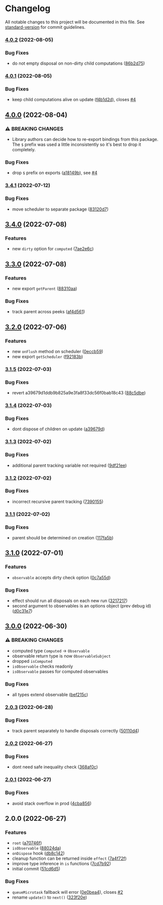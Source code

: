 # Changelog

All notable changes to this project will be documented in this file. See [standard-version](https://github.com/conventional-changelog/standard-version) for commit guidelines.

### [4.0.2](https://github.com/maverick-js/observables/compare/v4.0.1...v4.0.2) (2022-08-05)


### Bug Fixes

* do not empty disposal on non-dirty child computations ([86b2d75](https://github.com/maverick-js/observables/commit/86b2d75075b7c494636bf1127d3776bdc2989682))

### [4.0.1](https://github.com/maverick-js/observables/compare/v4.0.0...v4.0.1) (2022-08-05)


### Bug Fixes

* keep child computations alive on update ([f4b1d2d](https://github.com/maverick-js/observables/commit/f4b1d2d6651da0692fdb77c8ac30c6a803710b9e)), closes [#4](https://github.com/maverick-js/observables/issues/4)

## [4.0.0](https://github.com/maverick-js/observables/compare/v3.4.1...v4.0.0) (2022-08-04)

### ⚠ BREAKING CHANGES

- Library authors can decide how to re-export bindings
  from this package. The `$` prefix was used a little inconsistently so
  it's best to drop it completely.

### Bug Fixes

- drop `$` prefix on exports ([a18149b](https://github.com/maverick-js/observables/commit/a18149b929d7471f5d00597674aa1f0e5728c11a)), see [#4](https://github.com/maverick-js/observables/issues/4#issuecomment-1171106602)

### [3.4.1](https://github.com/maverick-js/observables/compare/v3.4.0...v3.4.1) (2022-07-12)

### Bug Fixes

- move scheduler to separate package ([83120d7](https://github.com/maverick-js/observables/commit/83120d7662daaf5e7ac2fe0ac0cceda26f80f1c5))

## [3.4.0](https://github.com/maverick-js/observables/compare/v3.3.0...v3.4.0) (2022-07-08)

### Features

- new `dirty` option for `computed` ([7ae2e6c](https://github.com/maverick-js/observables/commit/7ae2e6cb353d571e66a56c8c90ddc2e35fe126d9))

## [3.3.0](https://github.com/maverick-js/observables/compare/v3.2.0...v3.3.0) (2022-07-08)

### Features

- new export `getParent` ([88310aa](https://github.com/maverick-js/observables/commit/88310aadf829b984011b9fc108997701d767c8e2))

### Bug Fixes

- track parent across peeks ([af4d561](https://github.com/maverick-js/observables/commit/af4d5615d78560f75ecea780a15ee46c33049719))

## [3.2.0](https://github.com/maverick-js/observables/compare/v3.1.5...v3.2.0) (2022-07-06)

### Features

- new `onFlush` method on scheduler ([0eccb59](https://github.com/maverick-js/observables/commit/0eccb59d1781795df358d99b8d1ffb99010fd1b4))
- new export `getScheduler` ([f92183b](https://github.com/maverick-js/observables/commit/f92183bcfa8c0959c0eb68b0f3efb24087a87e08))

### [3.1.5](https://github.com/maverick-js/observables/compare/v3.1.4...v3.1.5) (2022-07-03)

### Bug Fixes

- revert a39679d1ddb9b825a9e3fa8f33dc56f0bab18c43 ([88c5dbe](https://github.com/maverick-js/observables/commit/88c5dbe26c312c86c1663a71562ea1bfe1a0fad5))

### [3.1.4](https://github.com/maverick-js/observables/compare/v3.1.3...v3.1.4) (2022-07-03)

### Bug Fixes

- dont dispose of children on update ([a39679d](https://github.com/maverick-js/observables/commit/a39679d1ddb9b825a9e3fa8f33dc56f0bab18c43))

### [3.1.3](https://github.com/maverick-js/observables/compare/v3.1.2...v3.1.3) (2022-07-02)

### Bug Fixes

- additional parent tracking variable not required ([9df21ee](https://github.com/maverick-js/observables/commit/9df21ee0d104d1da85aa28ebebd7925c1995e56a))

### [3.1.2](https://github.com/maverick-js/observables/compare/v3.1.1...v3.1.2) (2022-07-02)

### Bug Fixes

- incorrect recursive parent tracking ([7390155](https://github.com/maverick-js/observables/commit/7390155f7a5e8be85c7d2fc8d06c4c261dc43437))

### [3.1.1](https://github.com/maverick-js/observables/compare/v3.1.0...v3.1.1) (2022-07-02)

### Bug Fixes

- parent should be determined on creation ([117fa5b](https://github.com/maverick-js/observables/commit/117fa5bc77dc84970f262801887238d3e5ead4c7))

## [3.1.0](https://github.com/maverick-js/observables/compare/v3.0.0...v3.1.0) (2022-07-01)

### Features

- `observable` accepts dirty check option ([0c7a55d](https://github.com/maverick-js/observables/commit/0c7a55d9b71463200e90413a1d6987b00451e9ae))

### Bug Fixes

- effect should run all disposals on each new run ([3217217](https://github.com/maverick-js/observables/commit/3217217a85c232e6e0311d31ea3fd9d9b25db825))
- second argument to observables is an options object (prev debug id) ([d0c31e7](https://github.com/maverick-js/observables/commit/d0c31e745867283e190a6c1626c8156b624aeeda))

## [3.0.0](https://github.com/maverick-js/observables/compare/v2.0.3...v3.0.0) (2022-06-30)

### ⚠ BREAKING CHANGES

- computed type `Computed` -> `Observable`
- observable return type is now `ObservableSubject`
- dropped `isComputed`
- `isObservable` checks readonly
- `isObservable` passes for computed observables

### Bug Fixes

- all types extend observable ([bef215c](https://github.com/maverick-js/observables/commit/bef215c1ec98cb3593e1f9daea71bb6b6974ee2f))

### [2.0.3](https://github.com/maverick-js/observables/compare/v2.0.2...v2.0.3) (2022-06-28)

### Bug Fixes

- track parent separately to handle disposals correctly ([50110d4](https://github.com/maverick-js/observables/commit/50110d4d8fa590310a24d3e9b4433463c455c189))

### [2.0.2](https://github.com/maverick-js/observables/compare/v2.0.1...v2.0.2) (2022-06-27)

### Bug Fixes

- dont need safe inequality check ([368af0c](https://github.com/maverick-js/observables/commit/368af0ccc594654defe619763935376abbdfb56c))

### [2.0.1](https://github.com/maverick-js/observables/compare/v2.0.0...v2.0.1) (2022-06-27)

### Bug Fixes

- avoid stack overflow in prod ([4cba856](https://github.com/maverick-js/observables/commit/4cba85621a693a8b3afb6f2a0fe663ec06384d31))

## 2.0.0 (2022-06-27)

### Features

- `root` ([a70746f](https://github.com/maverick-js/observables/commit/a70746ffbdf286452b8f0379f942faa5c9a37c38))
- `isObservable` ([88024da](https://github.com/maverick-js/observables/commit/88024dac825b548af6e40b78e618ec19d1e154d2))
- `onDispose` hook ([db8c142](https://github.com/maverick-js/observables/commit/db8c142625624f404fb021cc631a6cc8f5d44926))
- cleanup function can be returned inside `effect` ([7a4f72f](https://github.com/maverick-js/observables/commit/7a4f72fac438010cae08d40244cd4e277995f8e6))
- improve type inference in `is` functions ([7cd7b92](https://github.com/maverick-js/observables/commit/7cd7b92eddce3cdaacb70100e6be021a89253e34))
- initial commit ([51cd6d5](https://github.com/maverick-js/observables/commit/51cd6d5cad05e3f1bb0f9446d29186b3b65e42b5))

### Bug Fixes

- `queueMicrotask` fallback will error ([0e0bea4](https://github.com/maverick-js/observables/commit/0e0bea4cfb13011cfdf121eb4c3279cb95459587)), closes [#2](https://github.com/maverick-js/observables/issues/2)
- rename `update()` to `next()` ([323f20e](https://github.com/maverick-js/observables/commit/323f20e8d491461dce873e999c6a4447274b9b7a))
